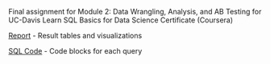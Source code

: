 Final assignment for Module 2: Data Wrangling, Analysis, and AB Testing for UC-Davis Learn SQL Basics for Data Science Certificate (Coursera)

[Report](abtest-final.pdf) - Result tables and visualizations

[SQL Code](abtest-code.sql) - Code blocks for each query
